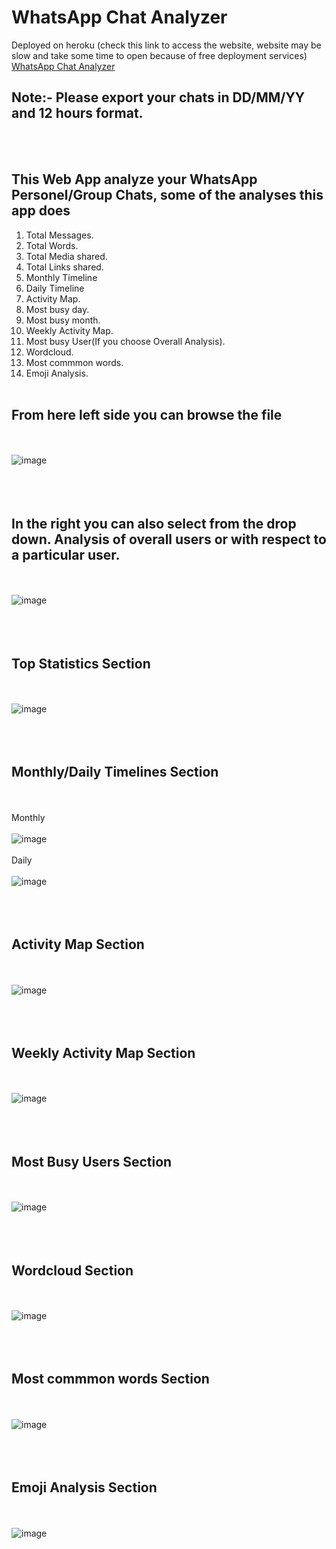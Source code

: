 # WhatsApp Chat Analyzer
Deployed on heroku (check this link to access the website, website may be slow and take some time to open because of free deployment services)
<a href="https://whatsapp-analyzer-shlok.herokuapp.com/" target="_blank">WhatsApp Chat Analyzer</a>
## Note:- Please export your chats in DD/MM/YY and 12 hours format.
<br></br>
## This Web App analyze your WhatsApp Personel/Group Chats, some of the analyses this app does
1) Total Messages.
2) Total Words.
3) Total Media shared.
4) Total Links shared.
5) Monthly Timeline
6) Daily Timeline
7) Activity Map.
8) Most busy day.
9) Most busy month.
10) Weekly Activity Map.
11) Most busy User(If you choose Overall Analysis).
12) Wordcloud.
13) Most commmon words.
14) Emoji Analysis.
<br></br>

## From here left side you can browse the file
<br></br>
![image](https://user-images.githubusercontent.com/62721720/185913009-773bd7d9-d0f3-469d-8942-37c866b87c2a.png)
<br></br>
<br></br>

## In the right you can also select from the drop down. Analysis of overall users or with respect to a particular user.
<br></br>
![image](https://user-images.githubusercontent.com/62721720/185914492-9e00db59-2ebb-4805-bf68-75539609de76.png)
<br></br>
<br></br>

## Top Statistics Section
<br></br>
![image](https://user-images.githubusercontent.com/62721720/185914917-39fc4788-0c30-47aa-a8de-fd42e4bdb65b.png)
<br></br>
<br></br>

## Monthly/Daily Timelines Section
<br></br>
Monthly
<br></br>
![image](https://user-images.githubusercontent.com/62721720/185915134-7dc95779-fdb0-4c7a-927c-1623d619af4f.png)
<br></br>
Daily
<br></br>
![image](https://user-images.githubusercontent.com/62721720/185915288-e4c22133-e274-4aa5-bc68-6723c4b5b6bf.png)
<br></br>
<br></br>

## Activity Map Section
<br></br>
![image](https://user-images.githubusercontent.com/62721720/185915632-4fd9059f-7d7a-4507-9f93-a1f1f2ec9d34.png)
<br></br>
<br></br>

## Weekly Activity Map Section
<br></br>
![image](https://user-images.githubusercontent.com/62721720/185915934-1ab9a858-09a0-47e2-a9f1-8a33c7890c00.png)
<br></br>
<br></br>

## Most Busy Users Section
<br></br>
![image](https://user-images.githubusercontent.com/62721720/185916208-2c7b2b68-6c35-4072-bed1-fa094f684d13.png)
<br></br>
<br></br>

## Wordcloud Section
<br></br>
![image](https://user-images.githubusercontent.com/62721720/185916444-54600f50-c8df-48a7-a319-8a45ac0d934a.png)
<br></br>
<br></br>

## Most commmon words Section
<br></br>
![image](https://user-images.githubusercontent.com/62721720/185916608-71e3382f-7fcf-4aa9-a078-f65018837d3d.png)
<br></br>
<br></br>

## Emoji Analysis Section
<br></br>
![image](https://user-images.githubusercontent.com/62721720/185916896-37746bf7-d7ef-4326-88d0-dff3e56a3ad3.png)









